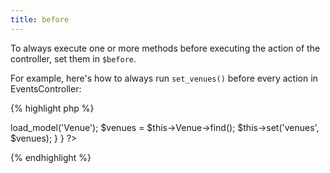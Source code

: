```yaml
---
title: before
---
```

To always execute one or more methods before executing the action of the controller, set them in `$before`.

For example, here's how to always run `set_venues()` before every action in EventsController:

{% highlight php %}
<?php
class EventsController extends MvcPublicController {

  var $before = array('set_venues');
  
  public function set_venues() {
    $this->load_model('Venue');
    $venues = $this->Venue->find();
    $this->set('venues', $venues);
  }
  
}
?>
{% endhighlight %}